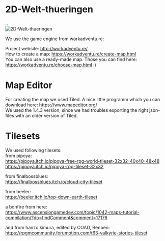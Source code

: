 # 2D-Welt-thueringen
..  
![2D-Welt-thueringen](https://raw.githubusercontent.com/die3ungleichen/2D-Welt-thueringen/main/screenshots/Bildschirmfoto%20vom%202021-01-28%2005-13-03.png)

We use the game engine from workadventu.re:  

Project website: http://workadventu.re/  
How to create a map: https://workadventu.re/create-map.html  
You can also use a ready-made map. Those you can find here: https://workadventu.re/choose-map.html :)

# Map Editor
For creating the map we used Tiled. A nice little programm which you can download here: https://www.mapeditor.org/  
We used the 1.4.3 version, since we had troubles exporting the right json-files with an older version of Tiled.


# Tilesets
We used following tilesets:   
from pipoya:  
https://pipoya.itch.io/pipoya-free-rpg-world-tileset-32x32-40x40-48x48  
https://pipoya.itch.io/pipoya-rpg-tileset-32x32  

from finalbossblues:  
https://finalbossblues.itch.io/cloud-city-tileset  

from beeler:  
https://beeler.itch.io/top-down-earth-tileset  

a bonfire from here:  
https://www.ascensiongamedev.com/topic/1042-maps-tutorial-compilation/?do=findComment&comment=17176

and from hanzo kimura, edited by COAD, Benben:  
https://rpgmcommunity.forumotion.com/t63-valkyrie-stories-tileset
